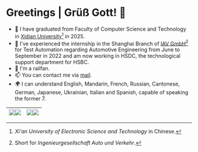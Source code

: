 # Greetings | Grüß Gott! 👋

<!--
**K-PK66/K-PK66** is a ✨ _special_ ✨ repository because its `README.md` (this file) appears on your GitHub profile.

Here are some ideas to get you started:

- 🔭 I’m currently working on ...
- 🌱 I’m currently learning ...
- 👯 I’m looking to collaborate on ...
- 🤔 I’m looking for help with ...
- 💬 Ask me about ...
- 📫 How to reach me: ...
- 😄 Pronouns: ...
- ⚡ Fun fact: ...
-->
- 🏫 I have graduated from Faculty of Computer Science and Technology in [Xidian University](https://en.wikipedia.org/wiki/Xidian_University)[^1] in 2025.
- 👔 I've experienced the internship in the Shanghai Branch of [IAV GmbH](https://en.wikipedia.org/wiki/IAV_GmbH)[^2] for Test Automation regarding Automotive Engineering from June to September in 2022 and am now working in HSDC, the technological support department for HSBC.
- 🤔 I'm a railfan.
- 📫 You can contact me via [mail](mailto:gu.pq@ro.ru).
- 🌍 I can understand English, Mandarin, French, Russian, Cantonese, German, Japanese, Ukrainian, Italian and Spanish, capable of speaking the former 7.


| <a href="https://github-readme-stats-one-bice.vercel.app/api?username=K-PK66&show_icons=true&include_all_commits=true&icon_color=A9A886&title_color=92905D&hide_border=true&role=OWNER,ORGANIZATION_MEMBER#gh-light-mode-only"><img align="center" src="https://github-readme-stats-one-bice.vercel.app/api?username=K-PK66&show_icons=true&include_all_commits=true&icon_color=A9A886&title_color=92905D&hide_border=true&role=OWNER,ORGANIZATION_MEMBER#gh-light-mode-only" /></a><a href="https://github-readme-stats-one-bice.vercel.app/api?username=K-PK66&bg_color=0d1117&text_color=D5D1AE&show_icons=true&include_all_commits=true&icon_color=D5D1Ae&title_color=BFC096&hide_border=true&role=OWNER,ORGANIZATION_MEMBER#gh-dark-mode-only"><img align="center" src="https://github-readme-stats-one-bice.vercel.app/api?username=K-PK66&bg_color=0d1117&text_color=D5D1AE&show_icons=true&include_all_commits=true&icon_color=D5D1Ae&title_color=BFC096&hide_border=true&role=OWNER,ORGANIZATION_MEMBER#gh-dark-mode-only" /></a> | <a href="https://github-readme-stats-one-bice.vercel.app/api/top-langs/?username=K-PK66&layout=compact&langs_count=8&include_all_commits=true&icon_color=A9A886&hide_border=true&title_color=92905D&role=OWNER,ORGANIZATION_MEMBER&hide=javascript,html#gh-light-mode-only"><img align="center" src="https://github-readme-stats-one-bice.vercel.app/api/top-langs/?username=K-PK66&layout=compact&langs_count=8&include_all_commits=true&icon_color=A9A886&hide_border=true&title_color=92905D&role=OWNER,ORGANIZATION_MEMBER&hide=javascript,html#gh-light-mode-only" /></a><a href="https://github-readme-stats-one-bice.vercel.app/api/top-langs/?username=K-PK66&bg_color=0d1117&text_color=D5D1AE&layout=compact&langs_count=8&include_all_commits=true&icon_color=D5D1Ae&hide_border=true&title_color=BFC096&role=OWNER,ORGANIZATION_MEMBER&hide=javascript,html#gh-dark-mode-only"><img align="center" src="https://github-readme-stats-one-bice.vercel.app/api/top-langs/?username=K-PK66&bg_color=0d1117&text_color=D5D1AE&layout=compact&langs_count=8&include_all_commits=true&icon_color=D5D1Ae&hide_border=true&title_color=BFC096&role=OWNER,ORGANIZATION_MEMBER&hide=javascript,html#gh-dark-mode-only" /></a> |
| ------------- | ------------- |


[^1]: *Xi'an University of Electronic Science and Technology* in Chinese.
[^2]: Short for *Ingenieurgesellschaft Auto und Verkehr*.
